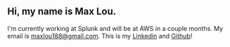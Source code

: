 ## Hi, my name is Max Lou.
I'm currently working at Splunk and will be at AWS in a couple months. My email is maxlou188@gmail.com. This is my [Linkedin](https://linkedin.com/in/maxlou188) and  [Github](https://github.com/maxlou188)!

